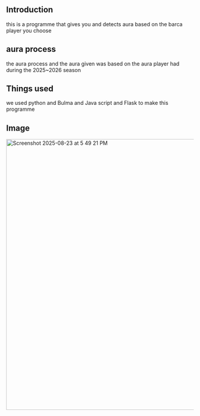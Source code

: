 ## Introduction
this is a programme that gives you and detects aura based on the barca player you choose 
## aura process 
the aura process and the aura given was based on the aura player had during the 2025~2026 season
## Things used 
we used python and Bulma and Java script and Flask to make this programme 
## Image 
<img width="982" height="727" alt="Screenshot 2025-08-23 at 5 49 21 PM" src="https://github.com/user-attachments/assets/5afbdb69-6d6e-4f21-9bd6-02b07cbde943" />
